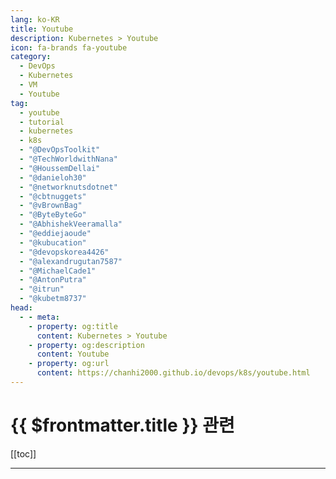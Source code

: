 ```yaml
---
lang: ko-KR
title: Youtube
description: Kubernetes > Youtube
icon: fa-brands fa-youtube
category:
  - DevOps
  - Kubernetes
  - VM
  - Youtube
tag: 
  - youtube
  - tutorial
  - kubernetes
  - k8s
  - "@DevOpsToolkit"
  - "@TechWorldwithNana"
  - "@HoussemDellai"
  - "@danieloh30"
  - "@networknutsdotnet"
  - "@cbtnuggets"
  - "@vBrownBag"
  - "@ByteByteGo"
  - "@AbhishekVeeramalla"
  - "@eddiejaoude"
  - "@kubucation"
  - "@devopskorea4426"
  - "@alexandrugutan7587"
  - "@MichaelCade1"
  - "@AntonPutra"
  - "@itrun"
  - "@kubetm8737"
head:
  - - meta:
    - property: og:title
      content: Kubernetes > Youtube
    - property: og:description
      content: Youtube
    - property: og:url
      content: https://chanhi2000.github.io/devops/k8s/youtube.html
---
```


# {{ $frontmatter.title }} 관련

[[toc]]

---

<MyYouTubeItems jsonName="yu-DevOpsToolkit" /><!-- DevOps Toolkit -->
<MyYouTubeItems jsonName="yu-TechWorldwithNana" /><!-- TechWorld with Nana -->
<MyYouTubeItems jsonName="yu-HoussemDellai" /><!-- Houssem Dellai -->
<MyYouTubeItems jsonName="yu-danieloh30" /><!-- Daniel Oh -->
<MyYouTubeItems jsonName="yu-networknutsdotnet" /><!-- networknutsdotnet -->
<MyYouTubeItems jsonName="yu-cbtnuggets" /><!-- CBT Nuggets -->
<MyYouTubeItems jsonName="yu-vBrownBag" /><!-- vBrownBag -->
<MyYouTubeItems jsonName="yu-ByteByteGo" /><!-- ByteByteGo -->
<MyYouTubeItems jsonName="yu-AbhishekVeeramalla" /><!-- Abhishek.Veeramalla -->
<MyYouTubeItems jsonName="yu-eddiejaoude" /><!-- Eddie Jaoude -->
<MyYouTubeItems jsonName="yu-kubucation" /><!-- kubucation -->
<MyYouTubeItems jsonName="yu-devopskorea4426" /><!-- DevOps Korea -->
<MyYouTubeItems jsonName="yu-alexandrugutan7587" /><!-- Alexandru Gutan -->
<MyYouTubeItems jsonName="yu-MichaelCade1" /><!-- Michael Cade -->
<MyYouTubeItems jsonName="yu-AntonPutra" /><!-- Anton Putra -->
<MyYouTubeItems jsonName="yu-itrun" /><!-- 형님IT -->
<MyYouTubeItems jsonName="yu-kubetm8737" /><!-- kubetm -->
<MyYouTubeItems jsonName="yu-HoonJo" /><!-- 조 훈(Hoon Jo) -->
<MyYouTubeItems jsonName="yu-UnusAWS" /><!-- Unus AWS -->
<MyYouTubeItems jsonName="yu-DevOpsDirective" /><!-- DevOps Directive -->
<MyYouTubeItems jsonName="yu-cloudminion8815" /><!-- cloudminion -->
<MyYouTubeItems jsonName="yu-SurajinCloud" /><!-- Suraj in Cloud -->
<MyYouTubeItems jsonName="yu-learncloudnative" /><!-- Peter Jausovec -->
<MyYouTubeItems jsonName="yu-Akbun" /><!-- 악분 일상 -->
<MyYouTubeItems jsonName="yu-NullLabsLive" /><!-- Null Labs Live -->
<MyYouTubeItems jsonName="yu-DevOpsMadeEasy" /><!-- DevOps Made Easy -->
<MyYouTubeItems jsonName="yu-k8s.1pro" /><!-- 1pro -->
<MyYouTubeItems jsonName="yu-ktzsystems" /><!-- KTZ Systems -->
<MyYouTubeItems jsonName="yu-tabae-learn4274" /><!-- TTABAE-LEARN -->
<MyYouTubeItems jsonName="yu-CloudNativeSkunkworks" /><!-- Cloud Native Skunkworks -->
<MyYouTubeItems jsonName="yu-rainbowbear0_0" /><!-- 무지개곰 -->
<MyYouTubeItems jsonName="yu-DevonCrawford" /><!-- Devon Crawford -->
<MyYouTubeItems jsonName="yu-kodedge" /><!-- kodEdge -->
<MyYouTubeItems jsonName="yu-lansunstudio" /><!-- IAN STUDIO {랜선 스튜디오} -->
<MyYouTubeItems jsonName="yu-AzurenaPratica" /><!-- Azure na Prática -->
<MyYouTubeItems jsonName="yu-KyounRrock" /><!-- Kyeongrok Kim -->
<MyYouTubeItems jsonName="yu-devopsdean7830" /><!-- DevOps Dean -->
<MyYouTubeItems jsonName="yu-TV-uj9rv" /><!-- 쿠버네티스 TV -->
<MyYouTubeItems jsonName="yu-cloudchamp" /><!-- Cloud Champ -->
<MyYouTubeItems jsonName="yu-highavailabilitydisasterre2273" /><!-- High Availability Disaster Recovery Virtual Group -->
<MyYouTubeItems jsonName="yu-RobustPerception" /><!-- Robust Perception -->
<MyYouTubeItems jsonName="yu-Bogdan_Stashchuk" /><!-- Bogdan Stashchuk -->
<MyYouTubeItems jsonName="yu-LinuxTips" /><!-- LINUXtips -->
<MyYouTubeItems jsonName="yu-kubesimplify" /><!-- Kubesimplify  -->
<MyYouTubeItems jsonName="yu-mischavandenburg" /><!-- Mischa van den Burg -->
<MyYouTubeItems jsonName="yu-TravisMedia" /><!-- Travis Media -->
<MyYouTubeItems jsonName="yu-it-stant" /><!-- itstant -->
<MyYouTubeItems jsonName="yu-szLynAs" /><!-- LynAs Sazzad -->
<MyYouTubeItems jsonName="yu-Thetips4you" /><!-- Thetips4you -->
<MyYouTubeItems jsonName="yu-TechnoTim" /><!-- Techno T -->
<MyYouTubeItems jsonName="yu-seoulit" /><!-- 서울IT교육센터온라인강좌TV -->
<MyYouTubeItems jsonName="yu-opensourceconsulting-7382" /><!-- Open Source Consulting - 오픈소스컨설팅 -->
<MyYouTubeItems jsonName="yu-JeffGeerling" /><!-- Jeff Geerling -->
<MyYouTubeItems jsonName="yu-NullLabs" /><!-- The Null Channel -->
<MyYouTubeItems jsonName="yu-OpenProjectCommunity" /><!-- OpenProject | Open Source Project Management -->
<MyYouTubeItems jsonName="yu-PlanetScale" /><!-- PlanetScale -->

<TagLinks />